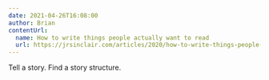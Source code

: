```yaml
---
date: 2021-04-26T16:08:00
author: Brian
contentUrl: 
  name: How to write things people actually want to read
  url: https://jrsinclair.com/articles/2020/how-to-write-things-people-want-to-read/
---
```

Tell a story. Find a story structure.